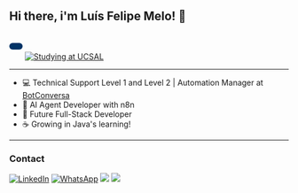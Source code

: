 ## Hi there, i'm Luís Felipe Melo!  👋

<p style="display: inline-block; background-color: #003366; color: white; padding: 6px 12px; border-radius: 6px; font-size: 18px; font-family: Arial, sans-serif; font-weight: bold;">
</p>
<a href="https://www.ucsal.br/">
  <img src="https://img.shields.io/static/v1?label=Studying%20at%20UCSAL&message=Systems%20Analysis%20%26%20Development&labelColor=003366&color=6f42c1&style=flat" alt="Studying at UCSAL">
</a>

<hr>

- 💻 Technical Support Level 1 and Level 2 | Automation Manager at [BotConversa](https://www.linkedin.com/company/botconversa/posts/?feedView=all)
- 🤖 AI Agent Developer with n8n
- 🚀 Future Full-Stack Developer
- ☕ Growing in Java's learning!

<hr>

### Contact
<div> 
  <!--<a href="https://www.youtube.com/@luisfelipemelo_9622" target="_blank"><img src="https://img.shields.io/badge/YouTube-FF0000?style=for-the-badge&logo=youtube&logoColor=white" target="_blank"></a>-->
  <a href="https://www.linkedin.com/in/lu%C3%ADs-felipe-melo-814510275/" target="_blank"><img src="https://img.shields.io/badge/-LinkedIn-%230077B5?style=for-the-badge&logo=linkedin&logoColor=white" alt="LinkedIn"></a>
  <a href="https://wa.me/5571993994170" target="_blank"><img src="https://img.shields.io/badge/-WhatsApp-25D366?style=for-the-badge&logo=whatsapp&logoColor=white" alt="WhatsApp"></a>
  <a href = "mailto:luisfelipemelo56@gmail.com"><img src="https://img.shields.io/badge/-Gmail-%23333?style=for-the-badge&logo=gmail&logoColor=white" target="_blank"></a>
  <a href="https://instagram.com/lf.melo56" target="_blank"><img src="https://img.shields.io/badge/-Instagram-%23E4405F?style=for-the-badge&logo=instagram&logoColor=white" target="_blank"></a>
  
  

</div>
